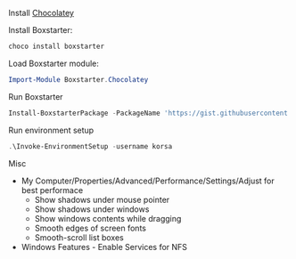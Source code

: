 Install [Chocolatey](https://chocolatey.org/install)

Install Boxstarter:
```powershell
choco install boxstarter
```

Load Boxstarter module:
```powershell
Import-Module Boxstarter.Chocolatey
```

Run Boxstarter
```powershell
Install-BoxstarterPackage -PackageName 'https://gist.githubusercontent.com/kattenpejst/36005ac4d2c53fbfabf7fd52182033f3/raw/1e0dad6181376b96fc316156e7702e6ce0c97db5/boxstarter-win10-dev.txt' -DisableReboots
```

Run environment setup
```powershell
.\Invoke-EnvironmentSetup -username korsa
```

Misc
* My Computer/Properties/Advanced/Performance/Settings/Adjust for best performace
  - Show shadows under mouse pointer
  - Show shadows under windows
  - Show windows contents while dragging
  - Smooth edges of screen fonts
  - Smooth-scroll list boxes
* Windows Features - Enable Services for NFS

